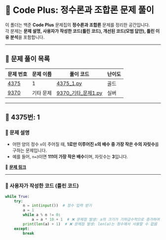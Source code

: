 # 📌 Code Plus: 정수론과 조합론 문제 풀이
이 폴더는 백준 **Code Plus** 문제집의 **정수론과 조합론** 문제를 정리한 공간입니다.  
각 문제는 **문제 설명, 사용자가 작성한 코드(틀린 코드), 개선된 코드(모범 답안), 틀린 이유 분석**을 포함합니다.

---

## **📌 문제 풀이 목록**
| 문제 번호 | 문제 이름 | 풀이 코드 | 난이도 |
|----------|----------|----------|--------|
| [4375](https://www.acmicpc.net/problem/4375) | 1 | [4375_1.py](4375_1.py) | 골드 |
| [9370](https://www.acmicpc.net/problem/9370) | 기타 문제 | [9370_기타_문제1.py](9370_기타_문제1.py) | 실버 |

---

## **📌 4375번: 1**
### **🔹 문제 설명**
- 어떤 양의 정수 `n`이 주어질 때, **1로만 이루어진 `n`의 배수 중 가장 작은 수의 자릿수**를 구하는 문제입니다.
- 예를 들어, `n=3`이면 **111이 가장 작은 배수**이며, 자릿수는 **3**입니다.

📌 **[문제 링크](https://www.acmicpc.net/problem/4375)**

---

### **🔹 사용자가 작성한 코드 (틀린 코드)**
```python
while True:
    try:
        n = int(input())  # 정수 입력 받기
        a = 1
        while a % n != 0:
            a = a * 10 + 1  # ❌ 문제점 발생: a의 크기가 기하급수적으로 증가하여 메모리 초과 가능
        print(len(a) + 1)  # ❌ 문제점 발생: len(a)는 정수에서 사용할 수 없음
    except:
        break

